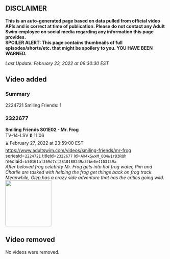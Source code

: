 ## DISCLAIMER
**This is an auto-generated page based on data pulled from official video APIs and is correct at time of publication. Please do not contact any Adult Swim employee on social media regarding any information this page provides.**  
**SPOILER ALERT: This page contains thumbnails of full episodes/shorts/etc. that might be spoilery to you. YOU HAVE BEEN WARNED.**  

_Last Update: February 23, 2022 at 09:30:30 EST_
## Video added
### Summary
2224721 Smiling Friends: 1  
### 2322677
**Smiling Friends S01E02 - Mr. Frog**  
TV-14-LSV 🔒 11:06  
⌛ February 27, 2022 at 23:59:00 EST  
https://www.adultswim.com/videos/smiling-friends/mr-frog  
seriesid=`2224721` titleid=`2322677` id=`AX4xSwxM_0O4w1rD3RQh` mediaid=`b50161af369d7cf2810188249a3fbe0e4103f59a`  
_After beloved frog celebrity Mr. Frog gets into hot frog water, Pim and Charlie are tasked with helping the frog get things back on frog track. Meanwhile, Glep has a crazy side adventure that has the critics going wild._  
<a href="https://media.cdn.adultswim.com/uploads/20220106/thumbnails/2_22161628168-SmilingFriends_102_MrFrog.png"><img src="https://media.cdn.adultswim.com/uploads/20220106/thumbnails/2_22161628168-SmilingFriends_102_MrFrog.png" height="144px" /></a>
## Video removed
No videos were removed.  
